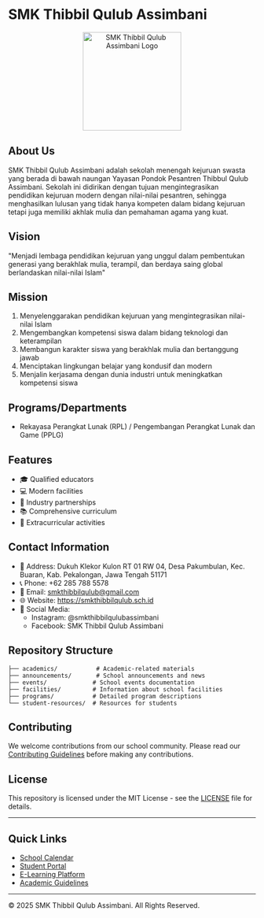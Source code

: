 # SMK Thibbil Qulub Assimbani

<div align="center">
  <img src="https://blogger.googleusercontent.com/img/a/AVvXsEj1c3uCZbIr7tXsVsNS705tf_AZR4vRfYYvhrGmg-IaGlh2gd7lWk2BhlA7gEhDtm_NPSR9hCEWY87DN-1DdLYY-oD3M71NbkCzGzMkLHT6x8591u-a8aEqpzTd3tOyekf4L3qevSXSIYIvMQTVbExqDrRSufEKPeUioKJrW9myYlWPVoVp_vOSafkUZU7-=s200" alt="SMK Thibbil Qulub Assimbani Logo" width="200"/>
</div>

## About Us
SMK Thibbil Qulub Assimbani adalah sekolah menengah kejuruan swasta yang berada di bawah naungan Yayasan Pondok Pesantren Thibbul Qulub Assimbani. Sekolah ini didirikan dengan tujuan mengintegrasikan pendidikan kejuruan modern dengan nilai-nilai pesantren, sehingga menghasilkan lulusan yang tidak hanya kompeten dalam bidang kejuruan tetapi juga memiliki akhlak mulia dan pemahaman agama yang kuat.

## Vision
"Menjadi lembaga pendidikan kejuruan yang unggul dalam pembentukan generasi yang berakhlak mulia, terampil, dan berdaya saing global berlandaskan nilai-nilai Islam"

## Mission
1. Menyelenggarakan pendidikan kejuruan yang mengintegrasikan nilai-nilai Islam
2. Mengembangkan kompetensi siswa dalam bidang teknologi dan keterampilan
3. Membangun karakter siswa yang berakhlak mulia dan bertanggung jawab
4. Menciptakan lingkungan belajar yang kondusif dan modern
5. Menjalin kerjasama dengan dunia industri untuk meningkatkan kompetensi siswa

## Programs/Departments
- Rekayasa Perangkat Lunak (RPL) / Pengembangan Perangkat Lunak dan Game (PPLG)

## Features
- 🎓 Qualified educators
- 💻 Modern facilities
- 🤝 Industry partnerships
- 📚 Comprehensive curriculum
- 🌟 Extracurricular activities

## Contact Information
- 📍 Address: Dukuh Klekor Kulon RT 01 RW 04, Desa Pakumbulan, Kec. Buaran, Kab. Pekalongan, Jawa Tengah 51171
- 📞 Phone: +62 285 788 5578
- 📧 Email: smkthibbilqulub@gmail.com
- 🌐 Website: https://smkthibbilqulub.sch.id
- 📱 Social Media:
  - Instagram: @smkthibbilqulubassimbani
  - Facebook: SMK Thibbil Qulub Assimbani

## Repository Structure
```
├── academics/           # Academic-related materials
├── announcements/       # School announcements and news
├── events/             # School events documentation
├── facilities/         # Information about school facilities
├── programs/           # Detailed program descriptions
└── student-resources/  # Resources for students
```

## Contributing
We welcome contributions from our school community. Please read our [Contributing Guidelines](CONTRIBUTING.md) before making any contributions.

## License
This repository is licensed under the MIT License - see the [LICENSE](LICENSE) file for details.

---

## Quick Links
- [School Calendar]()
- [Student Portal]()
- [E-Learning Platform]()
- [Academic Guidelines]()

---

© 2025 SMK Thibbil Qulub Assimbani. All Rights Reserved.

